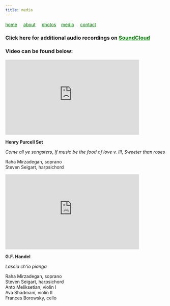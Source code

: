 ```yaml
---
title: media
---
```

<style>
a { color: green; } 
</style>
[home](/)&nbsp;&nbsp;&nbsp;&nbsp; [about](/about.html)&nbsp;&nbsp;&nbsp;&nbsp; [photos](/photos.html)&nbsp;&nbsp;&nbsp; [media](/media.html)&nbsp;&nbsp;&nbsp;&nbsp; [contact](/contact.html)

### Click here for additional audio recordings on [SoundCloud](https://soundcloud.com/rahamirzadegan)

### Video can be found below:
<iframe width="420" height="236" src="https://www.youtube.com/embed/PDFi6aGppfI" frameborder="0" allowfullscreen></iframe>

**Henry Purcell Set**

_Come all ye songsters_, _If music be the food of love v. III_, _Sweeter than roses_

Raha Mirzadegan, soprano <br />
Steven Seigart, harpsichord

<iframe width="420" height="236" src="https://www.youtube.com/embed/Zp3nSAJr_jA" frameborder="0" allowfullscreen></iframe>

**G.F. Handel**

_Lascia ch'io pianga_

Raha Mirzadegan, soprano <br />
Steven Seigart, harpsichord <br />
Anto Meliksetian, violin I <br />
Ava Shadmani, violin II <br />
Frances Borowsky, cello
